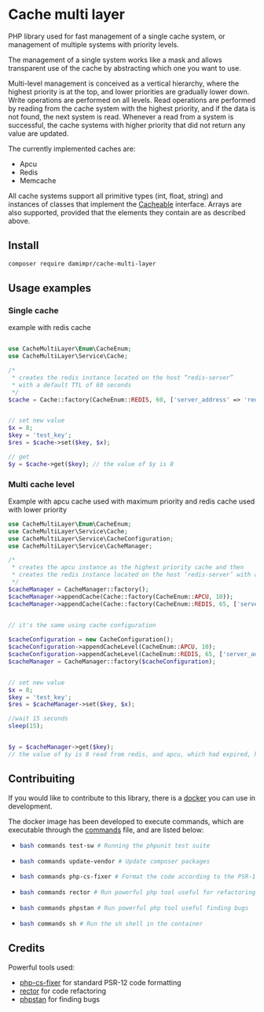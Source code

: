 # Cache multi layer
PHP library used for fast management of a single cache system, or management of multiple systems with priority levels.

The management of a single system works like a mask and allows transparent use of the cache by abstracting which one you want to use.

Multi-level management is conceived as a vertical hierarchy, where the highest priority is at the top, and lower priorities are gradually lower down.
Write operations are performed on all levels.
Read operations are performed by reading from the cache system with the highest priority, and if the data is not found, the next system is read. Whenever a read from a system is successful, the cache systems with higher priority that did not return any value are updated.

The currently implemented caches are:

- Apcu
- Redis
- Memcache

All cache systems support all primitive types (int, float, string) and instances of classes that implement the [Cacheable](src/Interface/Cacheable.php) interface.
Arrays are also supported, provided that the elements they contain are as described above.

## Install

```bash
composer require damimpr/cache-multi-layer
```
## Usage examples

### Single cache

example with redis cache


```php

use CacheMultiLayer\Enum\CacheEnum;
use CacheMultiLayer\Service\Cache;

/*
 * creates the redis instance located on the host “redis-server” 
 * with a default TTL of 60 seconds 
 */ 
$cache = Cache::factory(CacheEnum::REDIS, 60, ['server_address' => 'redis-server']);


// set new value
$x = 8;
$key = 'test_key';
$res = $cache->set($key, $x);

// get
$y = $cache->get($key); // the value of $y is 8
```

### Multi cache level

Example with apcu cache used with maximum priority and redis cache used with lower priority

```php
use CacheMultiLayer\Enum\CacheEnum;
use CacheMultiLayer\Service\Cache;
use CacheMultiLayer\Service\CacheConfiguration;
use CacheMultiLayer\Service\CacheManager;

/*
 * creates the apcu instance as the highest priority cache and then
 * creates the redis instance located on the host ‘redis-server’ with a default TTL of 60 seconds with lower priority
 */
$cacheManager = CacheManager::factory();
$cacheManager->appendCache(Cache::factory(CacheEnum::APCU, 10));
$cacheManager->appendCache(Cache::factory(CacheEnum::REDIS, 65, ['server_address' => 'redis-server']));


// it's the same using cache configuration
 
$cacheConfiguration = new CacheConfiguration();
$cacheConfiguration->appendCacheLevel(CacheEnum::APCU, 10);
$cacheConfiguration->appendCacheLevel(CacheEnum::REDIS, 65, ['server_address' => 'redis-server']);
$cacheManager = CacheManager::factory($cacheConfiguration);


// set new value
$x = 8;
$key = 'test_key';
$res = $cacheManager->set($key, $x);

//wait 15 seconds
sleep(15); 


$y = $cacheManager->get($key); 
// the value of $y is 8 read from redis, and apcu, which had expired, has been refreshed
```

## Contribuiting

If you would like to contribute to this library, there is a [docker](https://docs.docker.com/engine/install/) you can use in development.

The docker image has been developed to execute commands, which are executable through the [commands](commands) file, and are listed below:
- ```bash
  bash commands test-sw # Running the phpunit test suite
  ```
- ```bash
  bash commands update-vendor # Update composer packages
  ```
- ```bash
  bash commands php-cs-fixer # Format the code according to the PSR-12 standard using php-cs-fixer
  ```
- ```bash
  bash commands rector # Run powerful php tool useful for refactoring
  ```
- ```bash
  bash commands phpstan # Run powerful php tool useful finding bugs 
  ```
- ```bash
  bash commands sh # Run the sh shell in the container
  ```
## Credits
Powerful tools used:
-  [php-cs-fixer](https://github.com/PHP-CS-Fixer/PHP-CS-Fixer) for standard PSR-12 code formatting
-  [rector](https://github.com/rectorphp/rector) for code refactoring
-  [phpstan](https://phpstan.org/) for finding bugs
